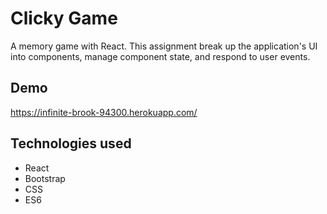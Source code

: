 # Clicky Game

A memory game with React. This assignment break up the application's UI into components, manage component state, and respond to user events.

## Demo
https://infinite-brook-94300.herokuapp.com/

## Technologies used
- React
- Bootstrap
- CSS
- ES6
